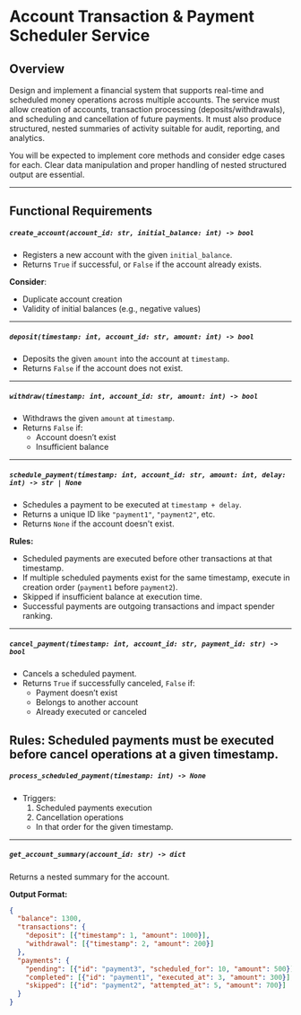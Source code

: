 # Account Transaction & Payment Scheduler Service

## Overview

Design and implement a financial system that supports real-time and scheduled money operations across multiple accounts. The service must allow creation of accounts, transaction processing (deposits/withdrawals), and scheduling and cancellation of future payments. It must also produce structured, nested summaries of activity suitable for audit, reporting, and analytics.

You will be expected to implement core methods and consider edge cases for each. Clear data manipulation and proper handling of nested structured output are essential.

---

## Functional Requirements

##### `create_account(account_id: str, initial_balance: int) -> bool`

- Registers a new account with the given `initial_balance`.
- Returns `True` if successful, or `False` if the account already exists.

**Consider**:
- Duplicate account creation
- Validity of initial balances (e.g., negative values)

---
##### `deposit(timestamp: int, account_id: str, amount: int) -> bool`

- Deposits the given `amount` into the account at `timestamp`.
- Returns `False` if the account does not exist.
---
##### `withdraw(timestamp: int, account_id: str, amount: int) -> bool`

- Withdraws the given `amount` at `timestamp`.
- Returns `False` if:
  - Account doesn’t exist
  - Insufficient balance
---
##### `schedule_payment(timestamp: int, account_id: str, amount: int, delay: int) -> str | None`

- Schedules a payment to be executed at `timestamp + delay`.
- Returns a unique ID like `"payment1"`, `"payment2"`, etc.
- Returns `None` if the account doesn't exist.

**Rules:**
- Scheduled payments are executed before other transactions at that timestamp.
- If multiple scheduled payments exist for the same timestamp, execute in creation order (`payment1` before `payment2`).
- Skipped if insufficient balance at execution time.
- Successful payments are outgoing transactions and impact spender ranking.
---
##### `cancel_payment(timestamp: int, account_id: str, payment_id: str) -> bool`

- Cancels a scheduled payment.
- Returns `True` if successfully canceled, `False` if:
  - Payment doesn’t exist
  - Belongs to another account
  - Already executed or canceled

**Rules:**
Scheduled payments must be executed before cancel operations at a given timestamp.
---
##### `process_scheduled_payment(timestamp: int) -> None`

- Triggers:
  1. Scheduled payments execution
  2. Cancellation operations
  - In that order for the given timestamp.
---
##### `get_account_summary(account_id: str) -> dict`

Returns a nested summary for the account.

**Output Format:**
```json
{
  "balance": 1300,
  "transactions": {
    "deposit": [{"timestamp": 1, "amount": 1000}],
    "withdrawal": [{"timestamp": 2, "amount": 200}]
  },
  "payments": {
    "pending": [{"id": "payment3", "scheduled_for": 10, "amount": 500}],
    "completed": [{"id": "payment1", "executed_at": 3, "amount": 300}],
    "skipped": [{"id": "payment2", "attempted_at": 5, "amount": 700}]
  }
}
